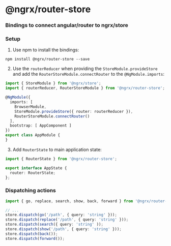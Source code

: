# @ngrx/router-store
### Bindings to connect angular/router to ngrx/store


### Setup

1. Use npm to install the bindings:
  ```
  npm install @ngrx/router-store --save
  ```

2. Use the `routerReducer` when providing the `StoreModule.provideStore` and add the `RouterStoreModule.connectRouter` to the `@NgModule.imports`:

  ```ts
  import { StoreModule } from '@ngrx/store';
  import { routerReducer, RouterStoreModule } from '@ngrx/router-store';

  @NgModule({
    imports: [
      BrowserModule,
      StoreModule.provideStore({ router: routerReducer }),
      RouterStoreModule.connectRouter()
    ],
    bootstrap: [ AppComponent ]
  })
  export class AppModule {
  }
  ```

3. Add `RouterState` to main application state:

  ```ts
  import { RouterState } from '@ngrx/router-store';
  
  export interface AppState {
    router: RouterState;
  };
  ```

### Dispatching actions

```ts
import { go, replace, search, show, back, forward } from '@ngrx/router-store';

// ...
store.dispatch(go('/path', { query: 'string' }));
store.dispatch(replace('/path', { query: 'string' }));
store.dispatch(search({ query: 'string' ));
store.dispatch(show('/path', { query: 'string' }));
store.dispatch(back());
store.dispatch(forward());
```
